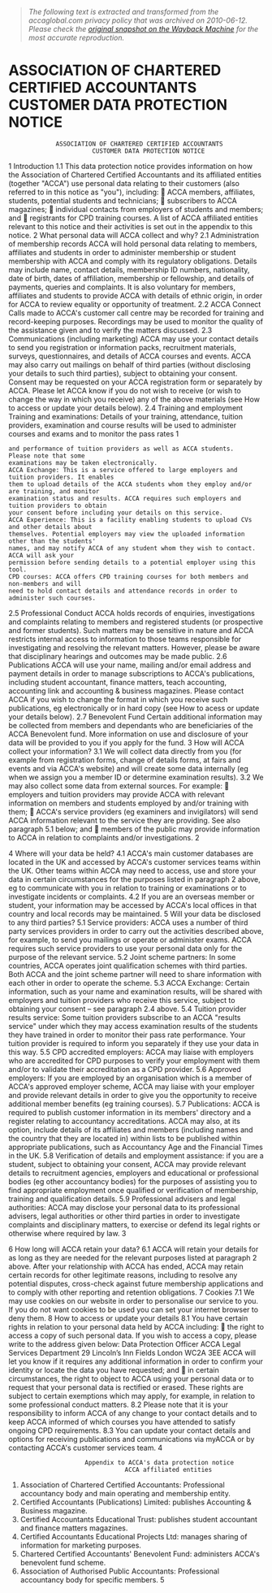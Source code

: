 > *The following text is extracted and transformed from the accaglobal.com privacy policy that was archived on 2010-06-12. Please check the [original snapshot on the Wayback Machine](https://web.archive.org/web/20100612183820id_/http%3A//www.accaglobal.com/documents/protection_notice.pdf) for the most accurate reproduction.*

# ASSOCIATION OF CHARTERED CERTIFIED ACCOUNTANTS CUSTOMER DATA PROTECTION NOTICE

                 ASSOCIATION OF CHARTERED CERTIFIED ACCOUNTANTS
                           CUSTOMER DATA PROTECTION NOTICE
1   Introduction
1.1 This data protection notice provides information on how the Association of Chartered Certified
    Accountants and its affiliated entities (together "ACCA") use personal data relating to their
    customers (also referred to in this notice as "you"), including:
         ACCA members, affiliates, students, potential students and technicians;
         subscribers to ACCA magazines;
         individual contacts from employers of students and members; and
         registrants for CPD training courses.
     A list of ACCA affiliated entities relevant to this notice and their activities is set out in the
     appendix to this notice.
2   What personal data will ACCA collect and why?
2.1 Administration of membership records
    ACCA will hold personal data relating to members, affiliates and students in order to administer
    membership or student membership with ACCA and comply with its regulatory obligations.
    Details may include name, contact details, membership ID numbers, nationality, date of birth,
    dates of affiliation, membership or fellowship, and details of payments, queries and complaints.
    It is also voluntary for members, affiliates and students to provide ACCA with details of ethnic
    origin, in order for ACCA to review equality or opportunity of treatment.
2.2 ACCA Connect
    Calls made to ACCA's customer call centre may be recorded for training and record-keeping
    purposes. Recordings may be used to monitor the quality of the assistance given and to verify
    the matters discussed.
2.3 Communications (including marketing)
    ACCA may use your contact details to send you registration or information packs, recruitment
    materials, surveys, questionnaires, and details of ACCA courses and events.
    ACCA may also carry out mailings on behalf of third parties (without disclosing your details to
    such third parties), subject to obtaining your consent. Consent may be requested on your
    ACCA registration form or separately by ACCA.
    Please let ACCA know if you do not wish to receive (or wish to change the way in which you
    receive) any of the above materials (see How to access or update your details below).
2.4 Training and employment
    Training and examinations: Details of your training, attendance, tuition providers, examination
    and course results will be used to administer courses and exams and to monitor the pass rates
                                                                                                     1


    and performance of tuition providers as well as ACCA students.            Please note that some
    examinations may be taken electronically.
    ACCA Exchange: This is a service offered to large employers and tuition providers. It enables
    them to upload details of the ACCA students whom they employ and/or are training, and monitor
    examination status and results. ACCA requires such employers and tuition providers to obtain
    your consent before including your details on this service.
    ACCA Experience: This is a facility enabling students to upload CVs and other details about
    themselves. Potential employers may view the uploaded information other than the students'
    names, and may notify ACCA of any student whom they wish to contact. ACCA will ask your
    permission before sending details to a potential employer using this tool.
    CPD courses: ACCA offers CPD training courses for both members and non-members and will
    need to hold contact details and attendance records in order to administer such courses.
2.5 Professional Conduct
    ACCA holds records of enquiries, investigations and complaints relating to members and
    registered students (or prospective and former students). Such matters may be sensitive in
    nature and ACCA restricts internal access to information to those teams responsible for
    investigating and resolving the relevant matters. However, please be aware that disciplinary
    hearings and outcomes may be made public.
2.6 Publications
    ACCA will use your name, mailing and/or email address and payment details in order to
    manage subscriptions to ACCA's publications, including student accountant, finance matters,
    teach accounting, accounting link and accounting & business magazines. Please contact ACCA
    if you wish to change the format in which you receive such publications, eg electronically or in
    hard copy (see How to acess or update your details below).
2.7 Benevolent Fund
    Certain additional information may be collected from members and dependants who are
    beneficiaries of the ACCA Benevolent fund. More information on use and disclosure of your
    data will be provided to you if you apply for the fund.
3   How will ACCA collect your information?
3.1 We will collect data directly from you (for example from registration forms, change of details
    forms, at fairs and events and via ACCA's website) and will create some data internally (eg
    when we assign you a member ID or determine examination results).
3.2 We may also collect some data from external sources. For example:
        employers and tuition providers may provide ACCA with relevant information on members
         and students employed by and/or training with them;
        ACCA's service providers (eg examiners and invigilators) will send ACCA information
         relevant to the service they are providing. See also paragraph 5.1 below; and
        members of the public may provide information to ACCA in relation to complaints and/or
         investigations.
                                                                                                   2


4   Where will your data be held?
4.1 ACCA's main customer databases are located in the UK and accessed by ACCA's customer
    services teams within the UK. Other teams within ACCA may need to access, use and store
    your data in certain circumstances for the purposes listed in paragraph 2 above, eg to
    communicate with you in relation to training or examinations or to investigate incidents or
    complaints.
4.2 If you are an overseas member or student, your information may be accessed by ACCA's local
    offices in that country and local records may be maintained.
5   Will your data be disclosed to any third parties?
5.1 Service providers: ACCA uses a number of third party services providers in order to carry out
    the activities described above, for example, to send you mailings or operate or administer
    exams. ACCA requires such service providers to use your personal data only for the purpose of
    the relevant service.
5.2 Joint scheme partners: In some countries, ACCA operates joint qualification schemes with third
    parties. Both ACCA and the joint scheme partner will need to share information with each other
    in order to operate the scheme.
5.3 ACCA Exchange: Certain information, such as your name and examination results, will be
    shared with employers and tuition providers who receive this service, subject to obtaining your
    consent – see paragraph 2.4 above.
5.4 Tuition provider results service: Some tuition providers subscribe to an ACCA "results service"
    under which they may access examination results of the students they have trained in order to
    monitor their pass rate performance. Your tuition provider is required to inform you separately if
    they use your data in this way.
5.5 CPD accredited employers: ACCA may liaise with employers who are accredited for CPD
    purposes to verify your employment with them and/or to validate their accreditation as a CPD
    provider.
5.6 Approved employers: If you are employed by an organisation which is a member of ACCA's
    approved employer scheme, ACCA may liaise with your employer and provide relevant details
    in order to give you the opportunity to receive additional member benefits (eg training courses).
5.7 Publications: ACCA is required to publish customer information in its members' directory and a
    register relating to accountancy accreditations. ACCA may also, at its option, include details of
    its affiliates and members (including names and the country that they are located in) within lists
    to be published within appropriate publications, such as Accountancy Age and the Financial
    Times in the UK.
5.8 Verification of details and employment assistance: if you are a student, subject to obtaining
    your consent, ACCA may provide relevant details to recruitment agencies, employers and
    educational or professional bodies (eg other accountancy bodies) for the purposes of assisting
    you to find appropriate employment once qualified or verification of membership, training and
    qualification details.
5.9 Professional advisers and legal authorities: ACCA may disclose your personal data to its
    professional advisers, legal authorities or other third parties in order to investigate complaints
    and disciplinary matters, to exercise or defend its legal rights or otherwise where required by
    law.
                                                                                                      3


6   How long will ACCA retain your data?
6.1 ACCA will retain your details for as long as they are needed for the relevant purposes listed at
    paragraph 2 above. After your relationship with ACCA has ended, ACCA may retain certain
    records for other legitimate reasons, including to resolve any potential disputes, cross-check
    against future membership applications and to comply with other reporting and retention
    obligations.
7   Cookies
7.1 We may use cookies on our website in order to personalise our service to you. If you do not
    want cookies to be used you can set your internet browser to deny them.
8   How to access or update your details
8.1 You have certain rights in relation to your personal data held by ACCA including:
        the right to access a copy of such personal data. If you wish to access a copy, please write
         to the address given below:
         Data Protection Officer
         ACCA
         Legal Services Department
         29 Lincoln’s Inn Fields
         London WC2A 3EE
     ACCA will let you know if it requires any additional information in order to confirm your identity
     or locate the data you have requested; and
        in certain circumstances, the right to object to ACCA using your personal data or to request
         that your personal data is rectified or erased.
     These rights are subject to certain exemptions which may apply, for example, in relation to
     some professional conduct matters.
8.2 Please note that it is your responsibility to inform ACCA of any change to your contact details
    and to keep ACCA informed of which courses you have attended to satisfy ongoing CPD
    requirements.
8.3 You can update your contact details and options for receiving publications and communications
    via myACCA or by contacting ACCA's customer services team.
                                                                                                      4


                         Appendix to ACCA's data protection notice
                                    ACCA affiliated entities
1) Association of Chartered Certified Accountants: Professional accountancy body and main
   operating and membership entity.
2) Certified Accountants (Publications) Limited: publishes Accounting & Business magazine.
3) Certified Accountants Educational Trust: publishes student accountant and finance matters
   magazines.
4) Certified Accountants Educational Projects Ltd: manages sharing of information for marketing
   purposes.
5) Chartered Certified Accountants' Benevolent Fund: administers ACCA's benevolent fund
   scheme.
6) Association of Authorised Public Accountants: Professional accountancy body for specific
   members.
                                                                                                5
